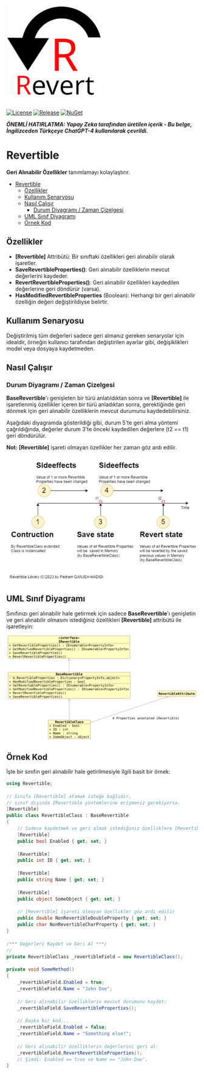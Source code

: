 ![State Diagram](https://raw.githubusercontent.com/pediRAM/Revertible/main/Documentation/icon.png)

[![License](https://img.shields.io/badge/License-MIT-green.svg)](LICENSE)
[![Release](https://img.shields.io/github/release/pediRAM/Revertible.svg?sort=semver)](https://github.com/pediRAM/Revertible/releases)
[![NuGet](https://img.shields.io/nuget/v/Revertible)](https://www.nuget.org/packages/Revertible)

***ÖNEMLİ HATIRLATMA: Yapay Zeka tarafından üretilen içerik - Bu belge, İngilizceden Türkçeye ChatGPT-4 kullanılarak çevrildi.***

# Revertible
**Geri Alınabilir Özellikler** tanımlamayı kolaylaştırır.

- [Revertible](#revertible)
  - [Özellikler](#özellikler)
  - [Kullanım Senaryosu](#kullanım-senaryosu)
  - [Nasıl Çalışır](#nasıl-çalışır)
    - [Durum Diyagramı / Zaman Çizelgesi](#durum-diyagramı--zaman-çizelgesi)
  - [UML Sınıf Diyagramı](#uml-sınıf-diyagramı)
  - [Örnek Kod](#örnek-kod)

## Özellikler
- **[Revertible]** Attribütü: Bir sınıftaki özellikleri geri alınabilir olarak işaretler.
- **SaveRevertibleProperties()**: Geri alınabilir özelliklerin mevcut değerlerini kaydeder.
- **RevertRevertibleProperties()**: Geri alınabilir özellikleri kaydedilen değerlerine geri döndürür (varsa).
- **HasModifiedRevertibleProperties** (Boolean): Herhangi bir geri alınabilir özelliğin değeri değiştirildiyse belirtir.

## Kullanım Senaryosu
Değiştirilmiş tüm değerleri sadece geri almanız gereken senaryolar için idealdir, örneğin kullanıcı tarafından değiştirilen ayarlar gibi, değişiklikleri model veya dosyaya kaydetmeden.

## Nasıl Çalışır
### Durum Diyagramı / Zaman Çizelgesi
**BaseRevertible**'ı genişleten bir türü anlatıldıktan sonra ve **[Revertible]** ile işaretlenmiş özellikler içeren bir türü anladıktan sonra, gerektiğinde geri dönmek için geri alınabilir özelliklerin mevcut durumunu kaydedebilirsiniz.

Aşağıdaki diyagramda gösterildiği gibi, durum 5'te geri alma yöntemi çağrıldığında, değerler durum 3'te önceki kaydedilen değerlere (t2 == t1) geri döndürülür.

**Not:** **[Revertible]** işareti olmayan özellikler her zaman göz ardı edilir.

![Durum Diyagramı](https://raw.githubusercontent.com/pediRAM/Revertible/main/Documentation/Timeline.drawio.png)

## UML Sınıf Diyagramı
Sınıfınızı geri alınabilir hale getirmek için sadece **BaseRevertible**'ı genişletin ve geri alınabilir olmasını istediğiniz özellikleri **[Revertible]** attribütü ile işaretleyin:

![UML Sınıf Diyagramı](https://raw.githubusercontent.com/pediRAM/Revertible/main/Documentation/Klassendiagramm.png)

## Örnek Kod
İşte bir sınıfın geri alınabilir hale getirilmesiyle ilgili basit bir örnek:
```cs
using Revertible;

// Sınıfa [Revertible] atamak isteğe bağlıdır,
// sınıf dışında IRevertible yöntemlerine erişmeniz gerekiyorsa.
[Revertible]
public class RevertibleClass : BaseRevertible
{
    // Sadece kaydetmek ve geri almak istediğiniz özelliklere [Revertible] attribütü atayın.
    [Revertible]
    public bool Enabled { get; set; }

    [Revertible]
    public int ID { get; set; }

    [Revertible]
    public string Name { get; set; }

    [Revertible]
    public object SomeObject { get; set; }

    // [Revertible] işareti olmayan özellikler göz ardı edilir
    public double NonRevertibleDoubleProperty { get; set; }
    public char NonRevertibleCharProperty { get; set; }
}

/*** Değerleri Kaydet ve Geri Al ***/
// 
private RevertibleClass _revertibleField = new RevertibleClass();

private void SomeMethod()
{
    _revertibleField.Enabled = true;
    _revertibleField.Name = "John Doe";

    // Geri alınabilir özelliklerin mevcut durumunu kaydet:
    _revertibleField.SaveRevertibleProperties();

    // Başka bir kod...
    _revertibleField.Enabled = false;
    _revertibleField.Name = "Something else!";

    // Geri alınabilir özelliklerin değerlerini geri al:
    _revertibleField.RevertRevertibleProperties();
    // Şimdi: Enabled == true ve Name == "John Doe".
}
```